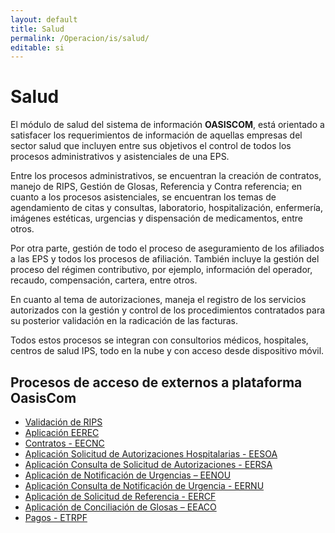 ```yaml
---
layout: default
title: Salud
permalink: /Operacion/is/salud/
editable: si
---
```


# Salud

El módulo de salud del sistema de información **OASISCOM**, está orientado a satisfacer los requerimientos de información de aquellas empresas del sector salud que incluyen entre sus objetivos el control de todos los procesos administrativos y asistenciales de una EPS.  

Entre los procesos administrativos, se encuentran la creación de contratos, manejo de RIPS, Gestión de Glosas, Referencia y Contra referencia; en cuanto a los procesos asistenciales, se encuentran los temas de agendamiento de citas y consultas, laboratorio, hospitalización, enfermería, imágenes estéticas, urgencias y dispensación de medicamentos, entre otros.  

Por otra parte, gestión de todo el proceso de aseguramiento de los afiliados a las EPS y todos los procesos de afiliación.  También incluye la gestión del proceso del régimen contributivo, por ejemplo, información del operador, recaudo, compensación, cartera, entre otros.  

En cuanto al tema de autorizaciones, maneja el registro de los servicios autorizados con la gestión y control de los procedimientos contratados para su posterior validación en la radicación de las facturas.  

Todos estos procesos se integran con consultorios médicos, hospitales, centros de salud IPS, todo en la nube y con acceso desde dispositivo móvil.   


## Procesos de acceso de externos a plataforma OasisCom

- [Validación de RIPS](http://docs.oasiscom.com/Operacion/utility/barchi/bint#cargue-de-rips)
- [Aplicación EEREC](http://docs.oasiscom.com/Operacion/is/salud/efactura/profac/eerec)
- [Contratos - EECNC](http://docs.oasiscom.com/Operacion/is/salud/ecntpre/movpre/eecnc)
- [Aplicación Solicitud de Autorizaciones Hospitalarias - EESOA](http://docs.oasiscom.com/Operacion/crm/portal/proveedor/eesoa)
- [Aplicación Consulta de Solicitud de Autorizaciones - EERSA](http://docs.oasiscom.com/Operacion/crm/portal/proveedor/eersa)
- [Aplicación de Notificación de Urgencias – EENOU](http://docs.oasiscom.com/Operacion/crm/portal/proveedor/eenou)
- [Aplicación Consulta de Notificación de Urgencia - EERNU](http://docs.oasiscom.com/Operacion/crm/portal/proveedor/eernu)
- [Aplicación de Solicitud de Referencia - EERCF](http://docs.oasiscom.com/Operacion/crm/portal/proveedor/eercf)
- [Aplicación de Conciliación de Glosas – EEACO](http://docs.oasiscom.com/Operacion/is/salud/efactura/movaud/eeaco)
- [Pagos - ETRPF](http://docs.oasiscom.com/Operacion/erp/tesoreria/tmovimient/etrpf)
